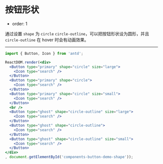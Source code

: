 # 按钮形状

- order: 1

通过设置 `shape` 为 `circle` `circle-outline`，可以把按钮形状设为圆形，并且 `circle-outline` 在 hover 时会有动画效果。

---

````jsx
import { Button, Icon } from 'antd';

ReactDOM.render(<div>
  <Button type="primary" shape="circle" size="large">
    <Icon type="search" />
  </Button>
  <Button type="primary" shape="circle">
    <Icon type="search" />
  </Button>
  <Button type="primary" shape="circle" size="small">
    <Icon type="search" />
  </Button>
  <br />
  <Button type="ghost" shape="circle-outline" size="large">
    <Icon type="search" />
  </Button>
  <Button type="ghost" shape="circle-outline">
    <Icon type="search" />
  </Button>
  <Button type="ghost" shape="circle-outline" size="small">
    <Icon type="search" />
  </Button>
</div>
, document.getElementById('components-button-demo-shape'));
````

<style>
#components-button-demo-shape .ant-btn {
  margin-right: 8px;
  margin-bottom: 12px;
}
</style>

